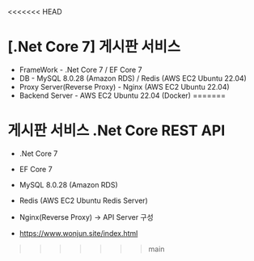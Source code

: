 <<<<<<< HEAD
# [.Net Core 7] 게시판 서비스

* FrameWork - .Net Core 7 / EF Core 7
* DB - MySQL 8.0.28 (Amazon RDS) / Redis (AWS EC2 Ubuntu 22.04)
* Proxy Server(Reverse Proxy) - Nginx (AWS EC2 Ubuntu 22.04)
* Backend Server - AWS EC2 Ubuntu 22.04 (Docker)
=======
# 게시판 서비스 .Net Core REST API
 - .Net Core 7
 - EF Core 7
 - MySQL 8.0.28 (Amazon RDS)
 - Redis (AWS EC2 Ubuntu Redis Server)
 
 - Nginx(Reverse Proxy) -> API Server 구성
 - https://www.wonjun.site/index.html
>>>>>>> main
